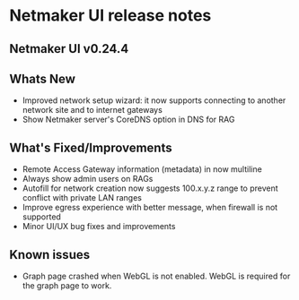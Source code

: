 # Netmaker UI release notes

## Netmaker UI v0.24.4

## Whats New

- Improved network setup wizard: it now supports connecting to another network site and to internet gateways
- Show Netmaker server's CoreDNS option in DNS for RAG

## What's Fixed/Improvements

- Remote Access Gateway information (metadata) in now multiline
- Always show admin users on RAGs
- Autofill for network creation now suggests 100.x.y.z range to prevent conflict with private LAN ranges
- Improve egress experience with better message, when firewall is not supported
- Minor UI/UX bug fixes and improvements

## Known issues

- Graph page crashed when WebGL is not enabled. WebGL is required for the graph page to work.
